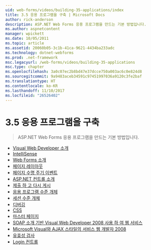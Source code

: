 ```yaml
---
uid: web-forms/videos/building-35-applications/index
title: 3.5 응용 프로그램을 구축 | Microsoft Docs
author: rick-anderson
description: ASP.NET Web Forms 응용 프로그램을 만드는 기본 방법입니다.
ms.author: aspnetcontent
manager: wpickett
ms.date: 10/05/2011
ms.topic: article
ms.assetid: 20060b05-3c1b-41ca-9621-4434ba233adc
ms.technology: dotnet-webforms
ms.prod: .net-framework
msc.legacyurl: /web-forms/videos/building-35-applications
msc.type: chapter
ms.openlocfilehash: 3a0c07ec2b8bd47e37dcce750a003ac6c0e824d8
ms.sourcegitcommit: 9a9483aceb34591c97451997036a9120c3fe2baf
ms.translationtype: HT
ms.contentlocale: ko-KR
ms.lasthandoff: 11/10/2017
ms.locfileid: "26526402"
---
```

<a name="building-35-applications"></a>3.5 응용 프로그램을 구축
====================
> ASP.NET Web Forms 응용 프로그램을 만드는 기본 방법입니다.


- [Visual Web Developer 소개](intro-to-visual-web-developer.md)
- [IntelliSense](intellisense.md)
- [Web Forms 소개](intro-to-web-forms.md)
- [페이지 레이아웃](page-layout.md)
- [페이지 수명 주기 이벤트](page-lifecycle-events.md)
- [ASP.NET 컨트롤 소개](intro-to-aspnet-controls.md)
- [제출 하 고 다시 게시](submit-and-postback.md)
- [응용 프로그램 수준 개체](application-level-objects.md)
- [세션 수준 개체](session-level-objects.md)
- [디버깅](debugging.md)
- [CSS](css.md)
- [마스터 페이지](masterpages.md)
- [SOAP 소개 기반 Visual Web Developer 2008 사용 하 여 웹 서비스](an-introduction-to-soap-based-web-services-with-visual-web-developer-2008.md)
- [Microsoft Visual와 AJAX 스타일의 서비스 웹 개발자 2008](ajax-style-services-with-microsoft-visual-web-developer-2008.md)
- [유효성 검사](validation.md)
- [Login 컨트롤](login-controls.md)
